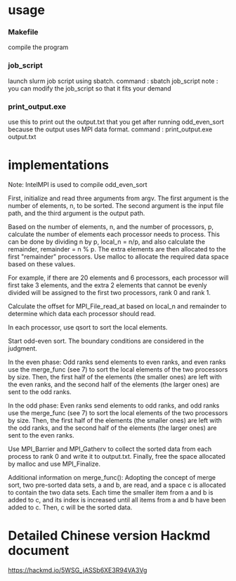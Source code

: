 # usage
### Makefile 
  compile the program
### job_script
  launch slurm job script using sbatch. 
  command : sbatch job_script
  note : you can modify the job_script so that it fits your demand
  
### print_output.exe
  use this to print out the output.txt that you get after running odd_even_sort
  because the output uses MPI data format. 
  command : print_output.exe output.txt


# implementations

Note: IntelMPI is used to compile odd_even_sort 

First, initialize and read three arguments from argv. The first argument is the number of elements, n, to be sorted. The second argument is the input file path, and the third argument is the output path.

Based on the number of elements, n, and the number of processors, p, calculate the number of elements each processor needs to process. This can be done by dividing n by p, local_n = n/p, and also calculate the remainder, remainder = n % p. The extra elements are then allocated to the first "remainder" processors. Use malloc to allocate the required data space based on these values.

For example, if there are 20 elements and 6 processors, each processor will first take 3 elements, and the extra 2 elements that cannot be evenly divided will be assigned to the first two processors, rank 0 and rank 1.

Calculate the offset for MPI_File_read_at based on local_n and remainder to determine which data each processor should read.

In each processor, use qsort to sort the local elements.

Start odd-even sort. The boundary conditions are considered in the judgment.

In the even phase:
Odd ranks send elements to even ranks, and even ranks use the merge_func (see 7) to sort the local elements of the two processors by size. Then, the first half of the elements (the smaller ones) are left with the even ranks, and the second half of the elements (the larger ones) are sent to the odd ranks.

In the odd phase:
Even ranks send elements to odd ranks, and odd ranks use the merge_func (see 7) to sort the local elements of the two processors by size. Then, the first half of the elements (the smaller ones) are left with the odd ranks, and the second half of the elements (the larger ones) are sent to the even ranks.

Use MPI_Barrier and MPI_Gatherv to collect the sorted data from each process to rank 0 and write it to output.txt. Finally, free the space allocated by malloc and use MPI_Finalize.

Additional information on merge_func():
Adopting the concept of merge sort, two pre-sorted data sets, a and b, are read, and a space c is allocated to contain the two data sets. Each time the smaller item from a and b is added to c, and its index is increased until all items from a and b have been added to c. Then, c will be the sorted data.

# Detailed Chinese version Hackmd document
https://hackmd.io/5WSG_jASSb6XE3R94VA3Vg
